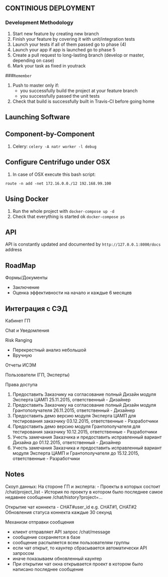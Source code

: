 CONTINIOUS DEPLOYMENT
---------------------

### Development Methodology

1. Start new feature by creating new branch
2. Finish your feature by covering it with unit/integration tests
3. Launch your tests if all of them passed go to phase (4)
4. Launch your app if app is launched go to phase 5
5. Create a pull request to long-lasting branch (develop or master, depending on case)
6. Mark your task as fixed in youtrack


###``Remember``

1. Push to master only if:
   * you successfully build the project at your feature branch
   * you successfully passed the unit tests
2. Check that build is successfully built in Travis-CI before going home


Launching Software
------------------

## Component-by-Component

1. Celery: `celery -A natr worker -l debug`


## Configure Centrifugo under OSX

1. In case of OSX execute this bash script:

`route -n add -net 172.16.0.0./12 192.168.99.100`

## Using Docker

1. Run the whole project with `docker-compose up -d`
2. Check that everything is started ok `docker-compose ps`

API
---

API is constantly updated and documented by `http://127.0.0.1:8000/docs` address


RoadMap
---------

Формы/Документы

   - Заключение
   - Оценка эффективности на начало и каждые 6 месяцев

Интеграция с СЭД
   -

Кабинет ГП

Chat и Уведомления

Risk Ranging
  - Перекрестный анализ небольшой
  - Вручную

Отчеты ИСЭМ

Пользователи (ГП, Эксперты)

Права доступа


1. Предоставить Заказчику на согласование полный Дизайн модуля Эксперта ЦАМП 25.11.2015, ответственный - Дизайнер
2. Предоставить Заказчику на согласование полный Дизайн модуля Грантополучателя 26.11.2015, ответственный - Дизайнер
3. Предоставить демо версию модуля Эксперта ЦАМП для тестирования заказчику 03.12.2015, ответственные - Разработчики
4. Предоставить демо версию модуля Грантополучателя для тестирования заказчику 10.12.2015, ответственные - Разработчики
5. Учесть замечания Заказчика и предоставить исправленный вариант Дизайна до 01.12.2015, ответственный - Дизайнер
6. Учесть замечания Заказчика и предоставить исправленный вариант модуля Эксперта ЦАМП и Грантополучателя до 15.12.2015, ответственные - Разработчики


Notes
-----

Скоуп данных:
  На стороне ГП и эксперта:
     - Проекты в которых состоит
       /chat/project_list
     - История по проекту в котором было последнее самое недавнее сообщение
       /chat/history?project=...

  Открытие чат коннекта
     - CHAT#user_id e.g. CHAT#1, CHAT#2
  Обновления статуса коннекта каждые 30 секунд


Механизм отправки сообщения
  - клиент отправляет API запрос /chat/message
  - сообщение сохраняется в базе
  - сообщение распыляется всем пользователям группы
  - если чат открыт, то каунтер сбрасывается автоматически API запросом
  - иначе показываем обновленный каунтер
  - При открытии чат окна открывается проект в котором было написано последнее сообщение
